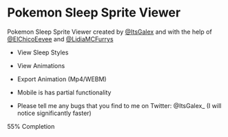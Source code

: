 # Pokemon Sleep Sprite Viewer
Pokemon Sleep Sprite Viewer created by [@ItsGalex](https://twitter.com/ItsGalex_) and with the help of [@ElChicoEevee](https://twitter.com/ElChicoEevee) and [@LidiaMCFurrys](https://twitter.com/LidiaMCFurrys)

- View Sleep Styles
- View Animations
- Export Animation (Mp4/WEBM)

- Mobile is has partial functionality
- Please tell me any bugs that you find to me on Twitter: @ItsGalex_ (I will notice significantly faster)

55% Completion 
